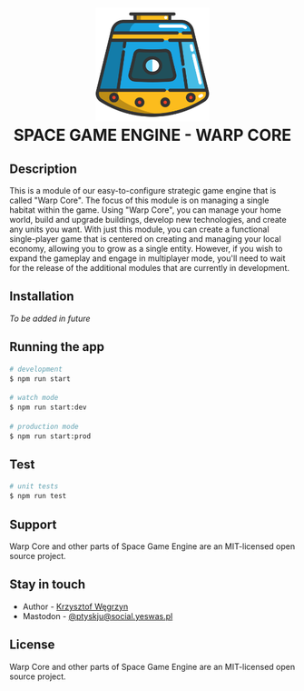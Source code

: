 <h1 align="center">
    <img src="/docs/img/logo.svg" width=200 />
    <br>
    SPACE GAME ENGINE - WARP CORE
</h1>

## Description

This is a module of our easy-to-configure strategic game engine that is called "Warp Core". The focus of this module is on managing a single habitat within the game. Using "Warp Core", you can manage your home world, build and upgrade buildings, develop new technologies, and create any units you want. With just this module, you can create a functional single-player game that is centered on creating and managing your local economy, allowing you to grow as a single entity. However, if you wish to expand the gameplay and engage in multiplayer mode, you'll need to wait for the release of the additional modules that are currently in development.

## Installation

*To be added in future*

## Running the app

```bash
# development
$ npm run start

# watch mode
$ npm run start:dev

# production mode
$ npm run start:prod
```

## Test

```bash
# unit tests
$ npm run test
```

## Support

Warp Core and other parts of Space Game Engine are an MIT-licensed open source project.

## Stay in touch

- Author - [Krzysztof Węgrzyn](http://cristo256.eu)
- Mastodon - [@ptyskju@social.yeswas.pl](https://social.yeswas.pl/@ptyskju)

## License

Warp Core and other parts of Space Game Engine are an MIT-licensed open source project.
